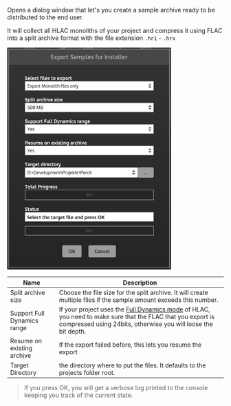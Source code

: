 Opens a dialog window that let's you create a sample archive ready to be distributed to the end user.

It will collect all HLAC monoliths of your project and compress it using FLAC into a split archive format with the file extension `.hr1` - `.hrx`

![ExportSamplesForInstaller](/images/custom/exportsamplesforinstaller.png) 

| Name | Description |
| ---- | ------- |
| Split archive size | Choose the file size for the split archive. It will create multiple files if the sample amount exceeds this number. |
| Support Full Dynamics range | If your project uses the [Full Dynamics mode](/hise-modules/sound-generators/list/streamingsampler#full-dynamics) of HLAC, you need to make sure that the FLAC that you export is compressed using 24bits, otherwise you will loose the bit depth. |
| Resume on existing archive | If the export failed before, this lets you resume the export |
| Target Directory | the directory where to put the files. It defaults to the projects folder root. |

> If you press OK, you will get a verbose log printed to the console keeping you track of the current state.

